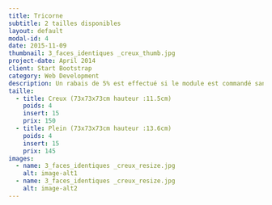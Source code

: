 ```yaml
---
title: Tricorne
subtitle: 2 tailles disponibles
layout: default
modal-id: 4
date: 2015-11-09
thumbnail: 3_faces_identiques _creux_thumb.jpg
project-date: April 2014
client: Start Bootstrap
category: Web Development
description: Un rabais de 5% est effectué si le module est commandé sans inserts.
taille:
  - title: Creux (73x73x73cm hauteur :11.5cm)
    poids: 4
    insert: 15
    prix: 150
  - title: Plein (73x73x73cm hauteur :13.6cm)
    poids: 4
    insert: 15
    prix: 145
images:
  - name: 3_faces_identiques _creux_resize.jpg
    alt: image-alt1
  - name: 3_faces_identiques _creux_resize.jpg
    alt: image-alt2
---
```

